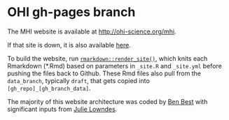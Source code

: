 # OHI gh-pages branch

The MHI website is available at <http://ohi-science.org/mhi>.

If that site is down, it is also available [here](https://rawgit.com/OHI-Science/mhi/gh-pages/layers.html).

To build the website, run [`rmarkdown::render_site()`](http://rmarkdown.rstudio.com/rmarkdown_websites.html), which knits each Rmarkdown (*.Rmd) based on parameters in `_site.R` and `_site.yml` before pushing the files back to Github. These Rmd files also pull from the `data_branch`, typically `draft`, that gets copied into `[gh_repo]_[gh_branch_data]`. 

The majority of this website architecture was coded by [Ben Best](https://github.com/bbest) with significant inputs from [Julie Lowndes](https://github.com/jules32).
